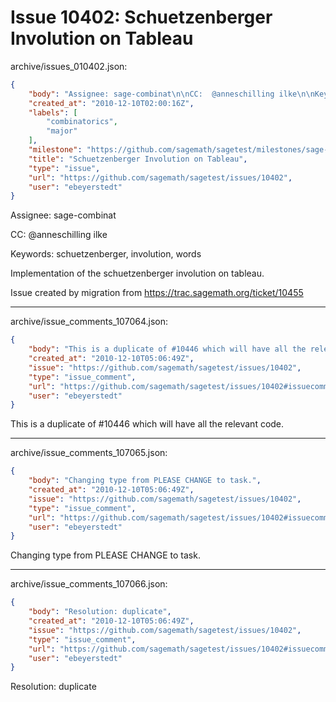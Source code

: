# Issue 10402: Schuetzenberger Involution on Tableau

archive/issues_010402.json:
```json
{
    "body": "Assignee: sage-combinat\n\nCC:  @anneschilling ilke\n\nKeywords: schuetzenberger, involution, words\n\nImplementation of the schuetzenberger involution on tableau.\n\nIssue created by migration from https://trac.sagemath.org/ticket/10455\n\n",
    "created_at": "2010-12-10T02:00:16Z",
    "labels": [
        "combinatorics",
        "major"
    ],
    "milestone": "https://github.com/sagemath/sagetest/milestones/sage-duplicate/invalid/wontfix",
    "title": "Schuetzenberger Involution on Tableau",
    "type": "issue",
    "url": "https://github.com/sagemath/sagetest/issues/10402",
    "user": "ebeyerstedt"
}
```
Assignee: sage-combinat

CC:  @anneschilling ilke

Keywords: schuetzenberger, involution, words

Implementation of the schuetzenberger involution on tableau.

Issue created by migration from https://trac.sagemath.org/ticket/10455





---

archive/issue_comments_107064.json:
```json
{
    "body": "This is a duplicate of #10446 which will have all the relevant code.",
    "created_at": "2010-12-10T05:06:49Z",
    "issue": "https://github.com/sagemath/sagetest/issues/10402",
    "type": "issue_comment",
    "url": "https://github.com/sagemath/sagetest/issues/10402#issuecomment-107064",
    "user": "ebeyerstedt"
}
```

This is a duplicate of #10446 which will have all the relevant code.



---

archive/issue_comments_107065.json:
```json
{
    "body": "Changing type from PLEASE CHANGE to task.",
    "created_at": "2010-12-10T05:06:49Z",
    "issue": "https://github.com/sagemath/sagetest/issues/10402",
    "type": "issue_comment",
    "url": "https://github.com/sagemath/sagetest/issues/10402#issuecomment-107065",
    "user": "ebeyerstedt"
}
```

Changing type from PLEASE CHANGE to task.



---

archive/issue_comments_107066.json:
```json
{
    "body": "Resolution: duplicate",
    "created_at": "2010-12-10T05:06:49Z",
    "issue": "https://github.com/sagemath/sagetest/issues/10402",
    "type": "issue_comment",
    "url": "https://github.com/sagemath/sagetest/issues/10402#issuecomment-107066",
    "user": "ebeyerstedt"
}
```

Resolution: duplicate
